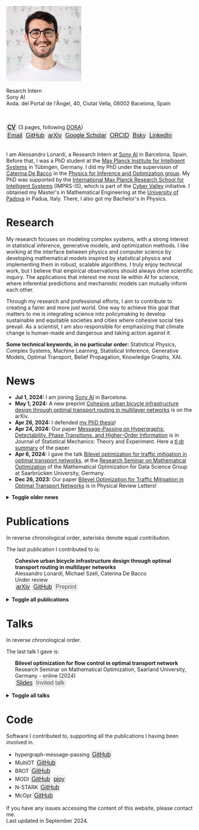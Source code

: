 <style>
.nice-button {
    background-color: #f0f0f0;
    color: #2865de;
    border: 1px solid #dfdfdf;
    padding: 1px 2px;
    border-radius: 3px;
    cursor: pointer;
    font-size: 16px;
  }
  .no-bullet {
  list-style-type: none;
  }

.tag-button {
    background-color: #f0f0f0;
    border: 1px solid #dfdfdf;
    color: #515151;
    cursor: auto;
    padding: 1px 2px;
    border-radius: 3px;
    font-size: 16px;
  }

  .responsive-image {
    width: 40%;
    max-width: 100%;
    height: auto;
    transition: width 0.3s ease; /* Smooth transition */
  }

  /* Media query for smaller screens */
  @media (max-width: 600px) {
    .responsive-image {
      width: 100%;
    }
  }
</style>

<img src="./files/alessandro.jpg" alt="profile" class="responsive-image" />

<p>
Resarch Intern<br/>
Sony AI<br/>
Avda. del Portal de l'Àngel, 40, Ciutat Vella, 08002 Bacelona, Spain
</p>
<br/>

<button type="button" class="nice-button"><a href="../files/CV_Alessandro_Lonardi.pdf" download><b>CV</b></a></button> (3 pages, following [DORA](https://sfdora.org/read/))<br/>
<button type="button" class="nice-button">[Email](mailto:alessandro.lonardi.vr@gmail.com)</button>
<button type="button" class="nice-button">[GitHub](https://github.com/aleable)</button>
<button type="button" class="nice-button">[arXiv](https://arxiv.org/search/?query=Alessandro+Lonardi&searchtype=author&abstracts=show&order=-announced_date_first&size=50)</button>
<button type="button" class="nice-button">[Google Scholar](https://scholar.google.com/citations?user=KPLxOj0AAAAJ&hl=en&oi=ao)</button>
<button type="button" class="nice-button">[ORCID](https://orcid.org/0000-0003-4866-8088)</button>
<button type="button" class="nice-button">[Bsky](https://bsky.app/profile/aleable.bsky.social)</button>
<button type="button" class="nice-button">[LinkedIn](https://www.linkedin.com/in/alonardi/)</button>

<br/>
I am Alessandro Lonardi, a Research Intern at <a href="https://ai.sony/">Sony AI</a> in Barcelona, Spain. Before that, I was a PhD student at the <a href="https://is.mpg.de/">Max Planck Institute for Intelligent Systems</a> in Tübingen, Germany. I did my PhD under the supervision of <a href="https://cdebacco.com/">Caterina De Bacco</a> in the <a href="https://is.mpg.de/employees?_=1598796063852&action=index&controller=employees&departments=pio&query=&utf8=\%E2\%9C\%93">Physics for Inference and Optimization group</a>. My PhD was supported by the <a href="https://imprs.is.mpg.de">International Max Planck Research School for Intelligent Systems</a> (IMPRS-IS), which is part of the <a href="https://cyber-valley.de/en">Cyber Valley</a> initiative. I obtained my Master's in Mathematical Engineering at the <a href="https://www.unipd.it/en/">University of Padova</a> in Padua, Italy. There, I also got my Bachelor's in Physics.

<h1>Research</h1>

My research focuses on modeling complex systems, with a strong interest in statistical inference, generative models, and optimization methods. I like working at the interface between physics and computer science by developing mathematical models inspired by statistical physics and implementing them in robust, scalable algorithms.
I truly enjoy technical work, but I believe that empirical observations should always drive scientific inquiry. The applications that interest me most lie within AI for science, where inferential predictions and mechanistic models can mutually inform each other.

Through my research and professional efforts, I aim to contribute to creating a fairer and more just world. One way to achieve this goal that matters to me is integrating science into policymaking to develop sustainable and equitable societies and cities where cohesive social ties prevail. As a scientist, I am also responsible for emphasizing that climate change is human-made and dangerous and taking action against it.

<b>Some technical keywords, in no particular order:</b> Statistical Physics, Complex Systems, Machine Learning, Statistical Inference, Generative Models, Optimal Transport, Belief Propagation, Knowledge Graphs, XAI.

<h1>News</h1>

* <b>Jul 1, 2024:</b> I am joining [Sony AI](https://ai.sony/) in Barcelona.
* <b>May 1, 2024:</b> A new preprint <a href="https://arxiv.org/abs/2405.02052">Cohesive urban bicycle infrastructure design through optimal transport routing in multilayer networks</a> is on the arXiv.
* <b>Apr 26, 2024:</b> I defended <a href="https://publikationen.uni-tuebingen.de/xmlui/handle/10900/153202?locale-attribute=en">my PhD thesis</a>!
* <b>Apr 24, 2024:</b> Our paper  <a href="https://iopscience.iop.org/article/10.1088/1742-5468/ad343b">Message-Passing on Hypergraphs: Detectability, Phase Transitions, and Higher-Order Information</a> is in Journal of Statistical Mechanics: Theory and Experiment. Here a <a href="https://www.linkedin.com/feed/update/urn:li:activity:7188845420196884480/">tl;dr summary</a> of the paper.
* <b>Apr 6, 2024:</b> I gave the talk <a href="https://aleable.github.io/files/lonardi2024mop.pdf">Bilevel optimization for traffic mitigation in optimal transport networks</a>, at the <a href="https://www.mop.uni-saarland.de/teaching/MOPResearchSeminar/index.shtml">Research Seminar on Mathematical Optimization</a> of the Mathematical Optimization for Data Science Group at Saarbrücken University, Germany.
* <b>Dec 26, 2023:</b> Our paper <a href="https://journals.aps.org/prl/abstract/10.1103/PhysRevLett.131.267401">Bilevel Optimization for Traffic Mitigation in Optimal Transport Networks</a> is in Physical Review Letters!
<details>
  <summary><b>Toggle older news</b></summary>
<ul>

<br/><li><b>Dec 1, 2023:</b> A new preprint is online: <a href="https://arxiv.org/abs/2312.00708">Message-Passing on Hypergraphs: Detectability, Phase Transitions, and Higher-Order Information</a>. As a symbolic compensation for the emissions generated by our numerical experiments, <a href="https://nickruggeri.github.io/">Nick</a> and I planted a <a href="https://www.treedom.net/en/user/nicolo-ruggeri-7568/trees/ZMG-8DNK">Hyper Mango</a> 🥭.</li>
<li><b>Oct 9, 2023:</b> I do not use Twitter anymore. My social media profile is now <a href="https://www.linkedin.com/in/alonardi/">@alonardi</a> on LinkedIn.</li>
<li><b>Jun 28, 2023:</b> A new preprint is online: <a href="https://arxiv.org/abs/2306.16246">Bilevel Optimization for Traffic Mitigation in Optimal Transport Networks</a>.</li>
<li><b>Jul, 2023:</b> Two talks at <a href="https://netsci2023.wixsite.com/netsci2023">Netsci 2023</a>: Infrastructure adaptation and emergence of loops in network routing with time-dependent loads and Bilevel optimization for flow control in optimal transport networks.</li>
<li><b>Mar 9, 2023:</b> I gave a talk for the <a href="https://sites.google.com/view/netplace/home-page">NetPLACE Seminars</a> series.</li>
<li><b>Feb 3, 2023:</b> Our work <a href="https://journals.aps.org/pre/abstract/10.1103/PhysRevE.107.024302">Infrastructure adaptation and emergence of loops in network routing with time-dependent loads</a> is in Physical Review E!</li>
<li><b>Jan 20, 2023:</b> Our work <a href="https://www.frontiersin.org/articles/10.3389/fphy.2023.1089114/abstract">Immiscible Color Flows in Optimal Transport Networks for Image Classification</a> is in Frontiers in Physics! As a symbolic compensation for the emissions generated by our numerical experiments, <a href="https://diegoabt.github.io/">Diego</a> and I planted a <a href="https://www.treedom.net/en/page/register?id=49Z-KEWX">cocoa tree</a> 🌿.</li>
<li><b>May 6, 2022:</b> Our work <a href="https://www.nature.com/articles/s41598-022-11348-9">Multicommodity routing optimization for engineering networks</a> is in Scientific Reports!</li>
<li><b>May 4, 2022:</b> A new preprint is online: Immiscible Color Flows in Optimal Transport Networks for Image Classification.</li>
<li><b>Dec 21, 2021:</b> A new preprint is online: Infrastructure adaptation and emergence of loops in network routing with time-dependent loads.</li>
<li><b>Oct 13, 2021 - Feb 11, 2022:</b> I am a teaching assistant for the course of <a href="https://github.com/APMLA-2021/APMLA-WS_21-22_material">Advanced Probabilistic Machine Learning and Applications (2022)</a>, at <a href="https://uni-tuebingen.de/universitaet/">University of Tübingen</a>.</li>
<li><b>Oct 4, 2021:</b> Our work <a href="https://journals.aps.org/prresearch/abstract/10.1103/PhysRevResearch.3.043010">Designing optimal networks for multicommodity transport problem</a> is in Physical Review Research!</li>
<li><b>Jul 14, 2021:</b> Our work <a href="https://www.mdpi.com/1999-4893/14/7/189">Optimal Transport in Multilayer Networks for Traffic Flow Optimization</a> has just been published.</li>
<li><b>Apr 19, 2021 - July 31, 2021:</b> I was a teaching assistant for the course Advanced Probabilistic Machine Learning and Applications (2021), at <a href="https://uni-tuebingen.de/universitaet/">University of Tübingen</a>.</li>
<li><b>Feb 12, 2021:</b> I joined the <a href="https://imprs.is.mpg.de">International Max Planck Research School for Intelligent Systems</a>!</li>
</ul>
</details>

<h1>Publications</h1>

In reverse chronological order, asterisks denote equal contribution.

The last publication I contributed to is:

<ul class="no-bullet">
  <li><strong>Cohesive urban bicycle infrastructure design through optimal transport routing in multilayer networks</strong><br/>
  Alessandro Lonardi, Michael Szell, Caterina De Bacco<br/>
  Under review<br/>
  <button type="button" class="nice-button"><a href="https://arxiv.org/abs/2405.02052">arXiv</a></button> <button type="button" class="nice-button"><a href="https://github.com/cdebacco/MultiOT">GitHub</a></button> <button type="button" class="tag-button">Preprint</button></li>
</ul>

<details>
<summary><b>Toggle all publications</b></summary>

<br/><ul class="no-bullet">
  <li><strong>Designing Networks with Adaptation Rules and Optimal Transport</strong><br/>
  Alessandro Lonardi<br/>
  University of Tübingen (2024)<br/>
  <button type="button" class="nice-button"><a href="https://publikationen.uni-tuebingen.de/xmlui/handle/10900/153202?locale-attribute=en">PhD thesis</a></button> <button type="button" class="tag-button">Thesis</button></li>
</ul>

<ul class="no-bullet">
  <li><strong>Message-Passing on Hypergraphs: Detectability, Phase Transitions, and Higher-Order Information</strong><br/>
  Nicolò Ruggeri*, Alessandro Lonardi*, Caterina De Bacco<br/>
  Journal of Statistical Mechanics: Theory and Experiment (4), 043403 (2024)<br/>
  <button type="button" class="nice-button"><a href="https://iopscience.iop.org/article/10.1088/1742-5468/ad343b">Paper</a></button> <button type="button" class="nice-button"><a href="https://arxiv.org/abs/2312.00708">arXiv</a></button> <button type="button" class="nice-button"><a href="https://github.com/nickruggeri/hypergraph-message-passing">GitHub</a></button> <button type="button" class="nice-button"><a href="https://www.treedom.net/en/user/nicolo-ruggeri-7568/trees/ZMG-8DNK">CO₂ compensation</a></button> <button type="button" class="tag-button">Journal paper</button></li>
</ul>

<ul class="no-bullet">
  <li><strong>Bilevel Optimization for Traffic Mitigation in Optimal Transport Networks</strong><br/>
  Alessandro Lonardi, Caterina De Bacco<br/>
  Physical Review Letters 131, 267401 (2023)<br/>
  <button type="button" class="nice-button"><a href="https://journals.aps.org/prl/abstract/10.1103/PhysRevLett.131.267401">Paper</a></button> <button type="button" class="nice-button"><a href="https://arxiv.org/abs/2306.16246">arXiv</a></button> <button type="button" class="nice-button"><a href="https://github.com/aleable/BROT">GitHub</a></button> <button type="button" class="tag-button">Journal paper</button></li>
</ul>

<ul class="no-bullet">
  <li><strong>Immiscible Color Flows in Optimal Transport Networks for Image Classification</strong><br/>
  Alessandro Lonardi*, Diego Baptista*, Caterina De Bacco<br/>
  Frontiers in Physics 11:1089114 (2023)<br/>
  <button type="button" class="nice-button"><a href="https://www.frontiersin.org/articles/10.3389/fphy.2023.1089114/abstract">Paper</a></button> <button type="button" class="nice-button"><a href="https://arxiv.org/abs/2205.02938">arXiv</a></button> <button type="button" class="nice-button"><a href="https://github.com/aleable/MODI">GitHub</a></button> <button type="button" class="nice-button"><a href="https://github.com/aleable/MODI/blob/main/misc/POSTER_MODI.pdf">Poster</a></button> <button type="button" class="nice-button"><a href="https://www.treedom.net/en/page/register?id=49Z-KEWX">CO₂ compensation</a></button> <button type="button" class="tag-button">Journal paper</button></li>
</ul>

<ul class="no-bullet">
  <li><strong>Infrastructure adaptation and emergence of loops in network routing with time-dependent loads</strong><br/>
  Alessandro Lonardi, Enrico Facca, Mario Putti, Caterina De Bacco<br/>
  Physical Review E 107, 024302 (2023)<br/>
  <button type="button" class="nice-button"><a href="https://journals.aps.org/pre/abstract/10.1103/PhysRevE.107.024302">Paper</a></button> <button type="button" class="nice-button"><a href="https://arxiv.org/abs/2112.10620">arXiv</a></button> <button type="button" class="nice-button"><a href="https://github.com/aleable/N-STARK">GitHub</a></button> <button type="button" class="tag-button">Journal paper</button></li>
</ul>

<ul class="no-bullet">
  <li><strong>Multicommodity routing optimization for engineering networks</strong><br/>
  Alessandro Lonardi, Mario Putti, Caterina De Bacco<br/>
  Scientific Reports 12, 7474 (2022)<br/>
  <button type="button" class="nice-button"><a href="https://www.nature.com/articles/s41598-022-11348-9">Paper</a></button> <button type="button" class="nice-button"><a href="https://arxiv.org/abs/2110.06171">arXiv</a></button> <button type="button" class="nice-button"><a href="https://github.com/aleable/McOpt">GitHub</a></button> <button type="button" class="tag-button">Journal paper</button></li>
</ul>

<ul class="no-bullet">
  <li><strong>Optimal Transport in Multilayer Networks for Traffic Flow Optimization</strong><br/>
  Abdullahi Adinoyi Ibrahim, Alessandro Lonardi, Caterina De Bacco<br/>
  Algorithms, 14(7), 189 (2021)<br/>
  <button type="button" class="nice-button"><a href="https://www.mdpi.com/1999-4893/14/7/189">Paper</a></button> <button type="button" class="nice-button"><a href="https://arxiv.org/abs/2106.07202">arXiv</a></button> <button type="button" class="nice-button"><a href="https://github.com/cdebacco/MultiOT">GitHub</a></button> <button type="button" class="tag-button">Journal paper</button></li>
</ul>

<ul class="no-bullet">
  <li><strong>Designing optimal networks for multicommodity transport problem</strong><br/>
  Alessandro Lonardi, Enrico Facca, Mario Putti, Caterina De Bacco<br/>
  Physical Review Research 3, 043010 (2021)<br/>
  <button type="button" class="nice-button"><a href="https://link.aps.org/doi/10.1103/PhysRevResearch.3.043010">Paper</a></button> <button type="button" class="nice-button"><a href="https://arxiv.org/abs/2010.14377">arXiv</a></button> <button type="button" class="nice-button"><a href="https://github.com/aleable/McOpt">GitHub</a></button> <button type="button" class="tag-button">Journal paper</button></li>
</ul>

</details>

<h1>Talks</h1>

In reverse chronological order.

The last talk I gave is:

<ul class="no-bullet">
  <li><strong>Bilevel optimization for flow control in optimal transport network</strong><br/>
  Research Seminar on Mathematical Optimization, Saarland University, Germany - online (2024)<br/>
  <button type="button" class="nice-button"><a href="https://aleable.github.io/files/lonardi2024mop.pdf">Slides</a></button> <button type="button" class="tag-button">Invited talk</button></li>
</ul>

<details>
<summary><b>Toggle all talks</b></summary>

<br/><ul class="no-bullet">
  <li><strong>Bilevel optimization for flow control in optimal transport network</strong><br/>
  Netsci 2023, Vienna, Austria (2023)<br/>
  <button type="button" class="nice-button"><a href="https://aleable.github.io/files/lonardi2023bilopt.pdf">Abstract</a></button> <button type="button" class="nice-button"><a href="https://aleable.github.io/files/lonardi2023netscibilopt.pdf">Slides</a></button> <button type="button" class="tag-button">Contributed talk</button></li>
</ul>

<ul class="no-bullet">
  <li><strong>Infrastructure adaptation and emergence of loops in network routing with time-dependent loads</strong><br/>
  Netsci 2023 Satellite, Networks & cities, Vienna, Austria (2023)<br/>
  <button type="button" class="nice-button"><a href="https://aleable.github.io/files/lonardi2023tvf.pdf">Abstract</a></button> <button type="button" class="nice-button"><a href="https://aleable.github.io/files/lonardi2023netscitvf.pdf">Slides</a></button> <button type="button" class="tag-button">Contributed talk</button></li>
</ul>

<ul class="no-bullet">
  <li><strong>Optimal transport in networks for design and flux optimization</strong><br/>
  NetPLACE Seminars, online (2023)<br/>
  <button type="button" class="nice-button"><a href="https://aleable.github.io/files/lonardi2023netplace.pdf">Slides</a></button> <button type="button" class="nice-button"><a href="https://www.youtube.com/watch?v=8MzMNxqc4D0&ab_channel=NetPLACE">Video</a></button> <button type="button" class="tag-button">Contributed talk</button></li>
</ul>

</details>

<h1>Code</h1>

Software I contributed to, supporting all the publications I having been involved in.

* hypergraph-message-passing <button type="button" class="nice-button"><a href="https://github.com/nickruggeri/hypergraph-message-passing">GitHub</a></button>
* MultiOT <button type="button" class="nice-button"><a href="https://github.com/cdebacco/MultiOT">GitHub</a></button>
* BROT <button type="button" class="nice-button"><a href="https://github.com/aleable/BROT">GitHub</a></button>
* MODI <button type="button" class="nice-button"><a href="https://github.com/aleable/MODI">GitHub</a></button> <button type="button" class="nice-button"><a href="https://pypi.org/project/modi-flows/">pipy</a></button>
* N-STARK <button type="button" class="nice-button"><a href="https://github.com/aleable/N-STARK">GitHub</a></button>
* McOpt <button type="button" class="nice-button"><a href="https://github.com/aleable/McOpt">GitHub</a></button>

If you have any issues accessing the content of this website, please contact me.<br/>
Last updated in September 2024.
